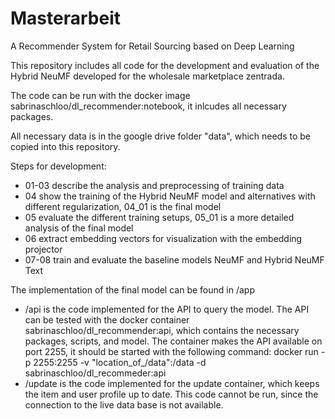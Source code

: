 # Masterarbeit
A Recommender System for Retail Sourcing based on Deep Learning

This repository includes all code for the development and evaluation of the Hybrid NeuMF developed for the wholesale marketplace zentrada.

The code can be run with the docker image sabrinaschloo/dl_recommender:notebook, it inlcudes all necessary packages. 

All necessary data is in the google drive folder "data", which needs to be copied into this repository.

Steps for development:
- 01-03 describe the analysis and preprocessing of training data 
- 04 show the training of the Hybrid NeuMF model and alternatives with different regularization, 04_01 is the final model
- 05 evaluate the different training setups, 05_01 is a more detailed analysis of the final model
- 06 extract embedding vectors for visualization with the embedding projector
- 07-08 train and evaluate the baseline models NeuMF and Hybrid NeuMF Text

The implementation of the final model can be found in /app
- /api is the code implemented for the API to query the model. The API can be tested with the docker container sabrinaschloo/dl_recommender:api, which contains the necessary packages, scripts, and model. The container makes the API available on port 2255, it should be started with the following command:
  docker run -p 2255:2255 -v "location_of_/data":/data -d sabrinaschloo/dl_recommeder:api
- /update is the code implemented for the update container, which keeps the item and user profile up to date. This code cannot be run, since the connection to the live data base is not available. 
